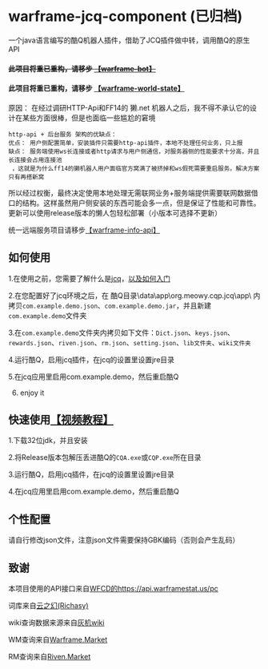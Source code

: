 # warframe-jcq-component (已归档)
一个java语言编写的酷Q机器人插件，借助了JCQ插件做中转，调用酷Q的原生API

#### ~~此项目将重已重构，请移步 [【warframe-bot】](https://github.com/WsureDev/warframe-bot)~~
#### 此项目将重已重构，请移步 [【warframe-world-state】](https://github.com/WsureDev/warframe-world-state)

原因： 在经过调研HTTP-Api和FF14的 獭.net 机器人之后，我不得不承认它的设计在某些方面很棒，但是也面临一些尴尬的窘境
    
    http-api + 后台服务 架构的优缺点：
    优点： 用户侧配置简单，安装插件只需要http-api插件，本地不处理任何业务，只上报
    缺点： 服务端使用ws长连接或者http请求与用户侧通信，对服务器侧的性能要求十分高，并且长连接会占用连接池
     ，这就是为什么ff14的獭机器人用户面临官方窝满了被挤掉和ws假死需要重启服务。解决方案只有再搭新窝
      
 所以经过权衡，最终决定使用本地处理无需联网业务+服务端提供需要联网数据借口的结构。这样虽然用户侧安装的东西可能会多一点，但是保证了性能和可靠性。
 更新可以使用release版本的懒人包轻松部署（小版本可选择不更新）
 
 统一远端服务项目请移步[【warframe-info-api】](https://github.com/WsureDev/waframe-info-api) 

## 如何使用
1.在使用之前，您需要了解什么是[jcq](https://cqp.cc/t/37318)，[以及如何入门](https://github.com/Sobte/JCQ-CoolQ)

2.在您配置好了jcq环境之后，在 酷Q目录\data\app\org.meowy.cqp.jcq\app\ 内拷贝`com.example.demo.json`、`com.example.demo.jar`，并且新建`com.example.demo`文件夹

3.在`com.example.demo`文件夹内拷贝如下文件：`Dict.json`、`keys.json`、`rewards.json`、`riven.json`、`rm.json`、`setting.json`、`lib文件夹`、`wiki文件夹`

4.运行酷Q，启用jcq插件，在jcq的设置里设置jre目录

5.在jcq应用里启用com.example.demo，然后重启酷Q

6. enjoy it

## 快速使用[【视频教程】](https://www.bilibili.com/video/av53646289)
1.下载32位jdk，并且安装

2.将Release版本包解压丢进酷Q的`CQA.exe`或`CQP.exe`所在目录

3.运行酷Q，启用jcq插件，在jcq的设置里设置jre目录

4.在jcq应用里启用com.example.demo，然后重启酷Q

## 个性配置

请自行修改json文件，注意json文件需要保持GBK编码（否则会产生乱码）

## 致谢

本项目使用的API接口来自[WFCD的https://api.warframestat.us/pc](https://github.com/WFCD/warframe-worldstate-parser)

词库来自[云之幻(Richasy)](https://github.com/Richasy)

wiki查询数据来源来自[灰机wiki](https://warframe.huijiwiki.com/)

WM查询来自[Warframe.Market](https://warframe.market/)

RM查询来自[Riven.Market](https://riven.market/)

